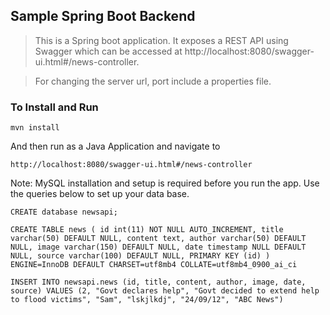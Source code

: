
## Sample Spring Boot Backend


> This is a Spring boot application. It exposes a REST API using Swagger which can be accessed at 
http://localhost:8080/swagger-ui.html#/news-controller. 

> For changing the server url, port include a properties file.

### To Install and Run


    mvn install
And then run as a Java Application and navigate to 


    http://localhost:8080/swagger-ui.html#/news-controller

Note: MySQL installation and setup is required before you run the app. Use the queries below to set up your data base.

    CREATE database newsapi;

    CREATE TABLE news ( id int(11) NOT NULL AUTO_INCREMENT, title varchar(50) DEFAULT NULL, content text, author varchar(50) DEFAULT NULL, image varchar(150) DEFAULT NULL, date timestamp NULL DEFAULT NULL, source varchar(100) DEFAULT NULL, PRIMARY KEY (id) ) ENGINE=InnoDB DEFAULT CHARSET=utf8mb4 COLLATE=utf8mb4_0900_ai_ci

    INSERT INTO newsapi.news (id, title, content, author, image, date, source) VALUES (2, "Govt declares help", "Govt decided to extend help to flood victims", "Sam", "lskjlkdj", "24/09/12", "ABC News")
